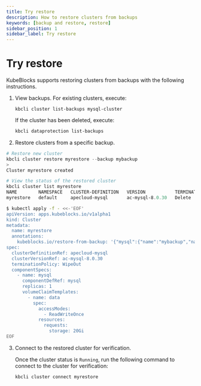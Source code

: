```yaml
---
title: Try restore
description: How to restore clusters from backups
keywords: [backup and restore, restore]
sidebar_position: 1
sidebar_label: Try restore
---
```


# Try restore

KubeBlocks supports restoring clusters from backups with the following instructions.

1. View backups.
For existing clusters, execute:

    ```shell
    kbcli cluster list-backups mysql-cluster
    ```

   If the cluster has been deleted, execute:

    ```bash
    kbcli dataprotection list-backups
    ```

2. Restore clusters from a specific backup.
   
<Tabs>

<TabItem value="kbcli" label="kbcli" default>

```powershell
# Restore new cluster
kbcli cluster restore myrestore --backup mybackup
>
Cluster myrestore created

# View the status of the restored cluster
kbcli cluster list myrestore
NAME        NAMESPACE   CLUSTER-DEFINITION   VERSION           TERMINATION-POLICY   STATUS    CREATED-TIME
myrestore   default     apecloud-mysql       ac-mysql-8.0.30   Delete               Running   Oct 30,2023 16:26 UTC+0800
```

</TabItem>

<TabItem value="kubectl" label="kubectl">

```bash
$ kubectl apply -f - <<-'EOF'
apiVersion: apps.kubeblocks.io/v1alpha1
kind: Cluster
metadata:
  name: myrestore
  annotations:
    kubeblocks.io/restore-from-backup: '{"mysql":{"name":"mybackup","namespace":"default"}}'
spec:
  clusterDefinitionRef: apecloud-mysql
  clusterVersionRef: ac-mysql-8.0.30
  terminationPolicy: WipeOut
  componentSpecs:
    - name: mysql
      componentDefRef: mysql
      replicas: 1
      volumeClaimTemplates:
        - name: data
          spec:
            accessModes:
              - ReadWriteOnce
            resources:
              requests:
                storage: 20Gi
EOF
```

</TabItem>

</Tabs>

3. Connect to the restored cluster for verification.

    Once the cluster status is `Running`, run the following command to connect to the cluster for verification:

    ```bash
    kbcli cluster connect myrestore
    ```